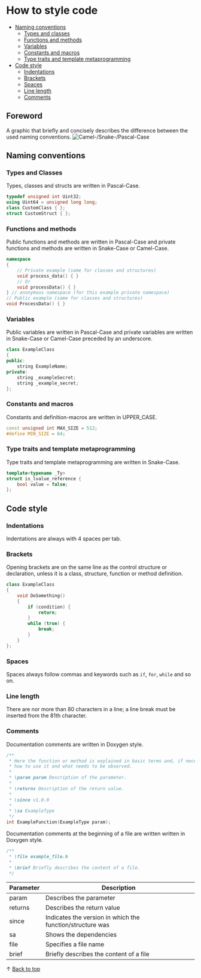 # How to style code
- [Naming conventions](#naming-conventions)
    - [Types and classes](#types-and-classes)
    - [Functions and methods](#functions-and-methods)
    - [Variables](#variables)
    - [Constants and macros](#constants-and-macros)
    - [Type traits and template metaprogramming](#type-traits-and-template-metaprogramming)
- [Code style](#code-style)
    - [Indentations](#indentations)
    - [Brackets](#brackets)
    - [Spaces](#spaces)
    - [Line length](#line-length)
    - [Comments](#comments)

## Foreword
A graphic that briefly and concisely describes the difference between the used naming conventions.
![Camel-/Snake-/Pascal-Case](https://khalilstemmler.com/img/blog/camel-snake-pascal-case/camel-case-snake-case-pascal-case.png)

## Naming conventions
### Types and Classes
Types, classes and structs are written in Pascal-Case.
```cpp
typedef unsigned int Uint32;
using Uint64 = unsigned long long;
class CustomClass { };
struct CustomStruct { };
```

### Functions and methods
Public functions and methods are written in Pascal-Case and private functions and methods are written in Snake-Case or Camel-Case.
```cpp
namespace
{
    // Private example (same for classes and structures)
    void process_data() { }
    // Or
    void processData() { }
} // anonymous namespace (for this example private namespace)
// Public example (same for classes and structures)
void ProcessData() { }
```

### Variables
Public variables are written in Pascal-Case and private variables are written in Snake-Case or Camel-Case preceded by an underscore.
```cpp
class ExampleClass
{
public:
    string ExampleName;
private:
    string _exampleSecret;
    string _example_secret;
};
```

### Constants and macros
Constants and definition-macros are written in UPPER_CASE.
```cpp
const unsigned int MAX_SIZE = 512;
#define MIN_SIZE = 64;
```

### Type traits and template metaprogramming
Type traits and template metaprogramming are written in Snake-Case.
```cpp
template<typename _Ty>
struct is_lvalue_reference {
    bool value = false;
};
```

## Code style
### Indentations
Indentations are always with 4 spaces per tab.

### Brackets
Opening brackets are on the same line as the control structure or declaration, unless it is a class, structure, function or method definition.
```cpp
class ExampleClass
{
    void DoSomething()
    {
        if (condition) {
            return;
        }
        while (true) {
            break;
        }
    }
};
```

### Spaces
Spaces always follow commas and keywords such as `if`, `for`, `while` and so on.

### Line length
There are nor more than 80 characters in a line; a line break must be inserted from the 81th character.

### Comments
Documentation comments are written in Doxygen style.
```cpp
/**
 * Here the function or method is explained in basic terms and, if necessary,
 * how to use it and what needs to be observed.
 *
 * \param param Description of the parameter.
 *
 * \returns Description of the return value.
 *
 * \since v1.0.0
 *
 * \sa ExampleType
 */
int ExampleFunction(ExampleType param);
```

Documentation comments at the beginning of a file are written written in Doxygen style.
```cpp
/**
 * \file example_file.h
 *
 * \brief Briefly describes the content of a file.
 */
```

|Parameter|Description
|-|-
|param|Describes the parameter
|returns|Describes the return value
|since|Indicates the version in which the function/structure was
|sa|Shows the dependencies
|file|Specifies a file name
|brief|Briefly describes the content of a file

&uarr; [Back to top](#top)
